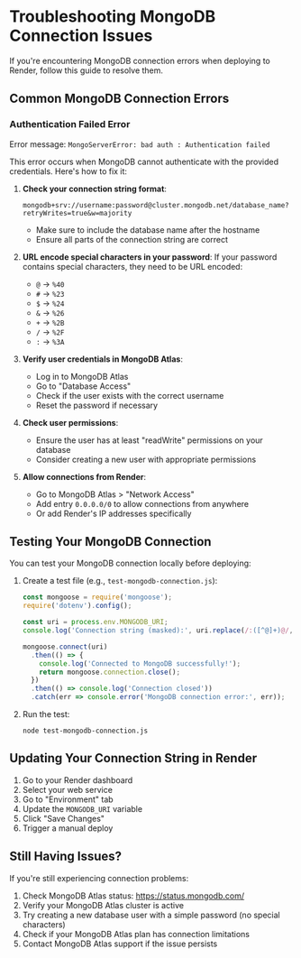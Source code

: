 # Troubleshooting MongoDB Connection Issues

If you're encountering MongoDB connection errors when deploying to Render, follow this guide to resolve them.

## Common MongoDB Connection Errors

### Authentication Failed Error

Error message: `MongoServerError: bad auth : Authentication failed`

This error occurs when MongoDB cannot authenticate with the provided credentials. Here's how to fix it:

1. **Check your connection string format**:
   ```
   mongodb+srv://username:password@cluster.mongodb.net/database_name?retryWrites=true&w=majority
   ```
   - Make sure to include the database name after the hostname
   - Ensure all parts of the connection string are correct

2. **URL encode special characters in your password**:
   If your password contains special characters, they need to be URL encoded:
   - `@` → `%40`
   - `#` → `%23`
   - `$` → `%24`
   - `&` → `%26`
   - `+` → `%2B`
   - `/` → `%2F`
   - `:` → `%3A`

3. **Verify user credentials in MongoDB Atlas**:
   - Log in to MongoDB Atlas
   - Go to "Database Access"
   - Check if the user exists with the correct username
   - Reset the password if necessary

4. **Check user permissions**:
   - Ensure the user has at least "readWrite" permissions on your database
   - Consider creating a new user with appropriate permissions

5. **Allow connections from Render**:
   - Go to MongoDB Atlas > "Network Access"
   - Add entry `0.0.0.0/0` to allow connections from anywhere
   - Or add Render's IP addresses specifically

## Testing Your MongoDB Connection

You can test your MongoDB connection locally before deploying:

1. Create a test file (e.g., `test-mongodb-connection.js`):
   ```javascript
   const mongoose = require('mongoose');
   require('dotenv').config();

   const uri = process.env.MONGODB_URI;
   console.log('Connection string (masked):', uri.replace(/:([^@]+)@/, ':****@'));

   mongoose.connect(uri)
     .then(() => {
       console.log('Connected to MongoDB successfully!');
       return mongoose.connection.close();
     })
     .then(() => console.log('Connection closed'))
     .catch(err => console.error('MongoDB connection error:', err));
   ```

2. Run the test:
   ```
   node test-mongodb-connection.js
   ```

## Updating Your Connection String in Render

1. Go to your Render dashboard
2. Select your web service
3. Go to "Environment" tab
4. Update the `MONGODB_URI` variable
5. Click "Save Changes"
6. Trigger a manual deploy

## Still Having Issues?

If you're still experiencing connection problems:

1. Check MongoDB Atlas status: https://status.mongodb.com/
2. Verify your MongoDB Atlas cluster is active
3. Try creating a new database user with a simple password (no special characters)
4. Check if your MongoDB Atlas plan has connection limitations
5. Contact MongoDB Atlas support if the issue persists